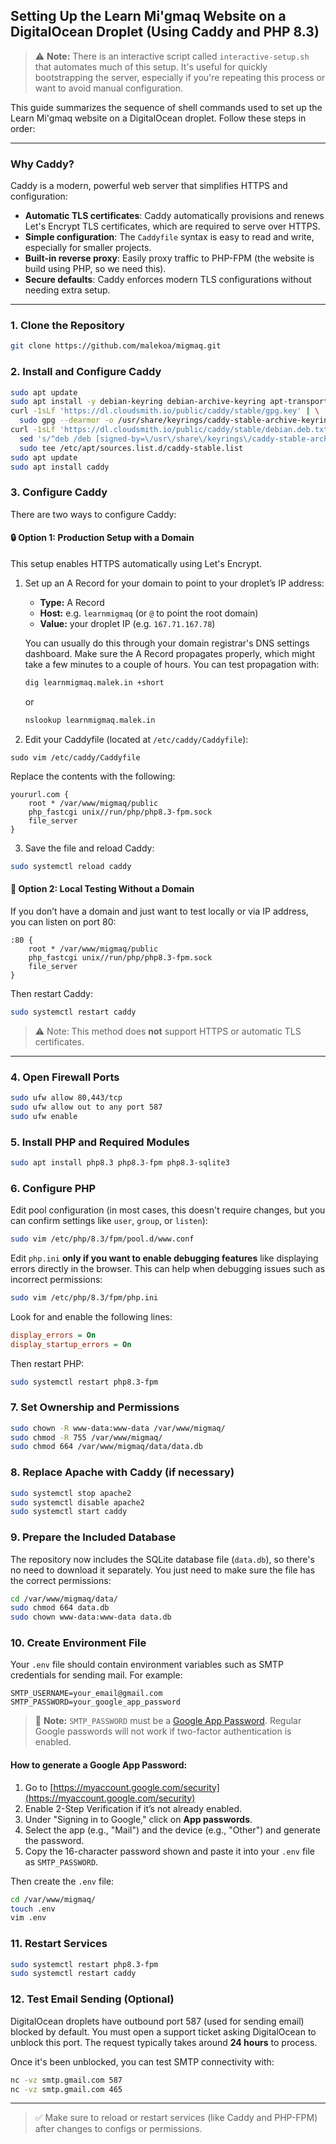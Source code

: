 ## Setting Up the Learn Mi'gmaq Website on a DigitalOcean Droplet (Using Caddy and PHP 8.3)

> ⚠️ **Note:** There is an interactive script called `interactive-setup.sh` that automates much of this setup. It's useful for quickly bootstrapping the server, especially if you're repeating this process or want to avoid manual configuration.

This guide summarizes the sequence of shell commands used to set up the Learn Mi'gmaq website on a DigitalOcean droplet. Follow these steps in order:

---

### Why Caddy?

Caddy is a modern, powerful web server that simplifies HTTPS and configuration:

* **Automatic TLS certificates**: Caddy automatically provisions and renews Let's Encrypt TLS certificates, which are required to serve over HTTPS.
* **Simple configuration**: The `Caddyfile` syntax is easy to read and write, especially for smaller projects.
* **Built-in reverse proxy**: Easily proxy traffic to PHP-FPM (the website is build using PHP, so we need this).
* **Secure defaults**: Caddy enforces modern TLS configurations without needing extra setup.

---

### 1. Clone the Repository

```bash
git clone https://github.com/malekoa/migmaq.git
```

### 2. Install and Configure Caddy

```bash
sudo apt update
sudo apt install -y debian-keyring debian-archive-keyring apt-transport-https curl
curl -1sLf 'https://dl.cloudsmith.io/public/caddy/stable/gpg.key' | \
  sudo gpg --dearmor -o /usr/share/keyrings/caddy-stable-archive-keyring.gpg
curl -1sLf 'https://dl.cloudsmith.io/public/caddy/stable/debian.deb.txt' | \
  sed 's/^deb /deb [signed-by=\/usr\/share\/keyrings\/caddy-stable-archive-keyring.gpg] /' | \
  sudo tee /etc/apt/sources.list.d/caddy-stable.list
sudo apt update
sudo apt install caddy
```

### 3. Configure Caddy

There are two  ways to configure Caddy:

#### 🔒 **Option 1: Production Setup with a Domain**

This setup enables HTTPS automatically using Let's Encrypt.

1. Set up an A Record for your domain to point to your droplet’s IP address:

   * **Type:** A Record
   * **Host:** e.g. `learnmigmaq` (or `@` to point the root domain)
   * **Value:** your droplet IP (e.g. `167.71.167.78`)

   You can usually do this through your domain registrar's DNS settings dashboard. Make sure the A Record propagates properly, which might take a few minutes to a couple of hours. You can test propagation with:

   ```bash
   dig learnmigmaq.malek.in +short
   ```

   or

   ```bash
   nslookup learnmigmaq.malek.in
   ```

2. Edit your Caddyfile (located at `/etc/caddy/Caddyfile`):

```
sudo vim /etc/caddy/Caddyfile
```

Replace the contents with the following:

```caddyfile
yoururl.com {
    root * /var/www/migmaq/public
    php_fastcgi unix//run/php/php8.3-fpm.sock
    file_server
}
```

3. Save the file and reload Caddy:

```bash
sudo systemctl reload caddy
```

#### 🧪 **Option 2: Local Testing Without a Domain**

If you don’t have a domain and just want to test locally or via IP address, you can listen on port 80:

```caddyfile
:80 {
    root * /var/www/migmaq/public
    php_fastcgi unix//run/php/php8.3-fpm.sock
    file_server
}
```

Then restart Caddy:

```bash
sudo systemctl restart caddy
```

> ⚠️ Note: This method does **not** support HTTPS or automatic TLS certificates.

---

### 4. Open Firewall Ports

```bash
sudo ufw allow 80,443/tcp
sudo ufw allow out to any port 587
sudo ufw enable
```

### 5. Install PHP and Required Modules

```bash
sudo apt install php8.3 php8.3-fpm php8.3-sqlite3
```

### 6. Configure PHP

Edit pool configuration (in most cases, this doesn't require changes, but you can confirm settings like `user`, `group`, or `listen`):

```bash
sudo vim /etc/php/8.3/fpm/pool.d/www.conf
```

Edit `php.ini` **only if you want to enable debugging features** like displaying errors directly in the browser. This can help when debugging issues such as incorrect permissions:

```bash
sudo vim /etc/php/8.3/fpm/php.ini
```

Look for and enable the following lines:

```ini
display_errors = On
display_startup_errors = On
```

Then restart PHP:

```bash
sudo systemctl restart php8.3-fpm
```

### 7. Set Ownership and Permissions

```bash
sudo chown -R www-data:www-data /var/www/migmaq/
sudo chmod -R 755 /var/www/migmaq/
sudo chmod 664 /var/www/migmaq/data/data.db
```

### 8. Replace Apache with Caddy (if necessary)

```bash
sudo systemctl stop apache2
sudo systemctl disable apache2
sudo systemctl start caddy
```

### 9. Prepare the Included Database

The repository now includes the SQLite database file (`data.db`), so there's no need to download it separately. You just need to make sure the file has the correct permissions:

```bash
cd /var/www/migmaq/data/
sudo chmod 664 data.db
sudo chown www-data:www-data data.db
```

### 10. Create Environment File

Your `.env` file should contain environment variables such as SMTP credentials for sending mail. For example:

```env
SMTP_USERNAME=your_email@gmail.com
SMTP_PASSWORD=your_google_app_password
```

> 🔐 **Note:** `SMTP_PASSWORD` must be a [Google App Password](https://support.google.com/accounts/answer/185833). Regular Google passwords will not work if two-factor authentication is enabled.

#### How to generate a Google App Password:

1. Go to [https://myaccount.google.com/security](https://myaccount.google.com/security)
2. Enable 2-Step Verification if it’s not already enabled.
3. Under "Signing in to Google," click on **App passwords**.
4. Select the app (e.g., "Mail") and the device (e.g., "Other") and generate the password.
5. Copy the 16-character password shown and paste it into your `.env` file as `SMTP_PASSWORD`.

Then create the `.env` file:

```bash
cd /var/www/migmaq/
touch .env
vim .env
```

### 11. Restart Services

```bash
sudo systemctl restart php8.3-fpm
sudo systemctl restart caddy
```

### 12. Test Email Sending (Optional)

DigitalOcean droplets have outbound port 587 (used for sending email) blocked by default. You must open a support ticket asking DigitalOcean to unblock this port. The request typically takes around **24 hours** to process.

Once it's been unblocked, you can test SMTP connectivity with:

```bash
nc -vz smtp.gmail.com 587
nc -vz smtp.gmail.com 465
```

---

> ✅ Make sure to reload or restart services (like Caddy and PHP-FPM) after changes to configs or permissions.
